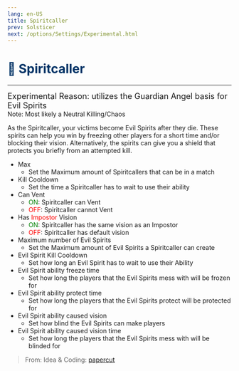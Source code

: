 ```yaml
---
lang: en-US
title: Spiritcaller
prev: Solsticer
next: /options/Settings/Experimental.html
---
```


# <font color=#003366>👻 <b>Spiritcaller</b></font> <Badge text="Neutral" type="tip" vertical="middle"/>
---
<font size=4em>Experimental Reason: utilizes the Guardian Angel basis for Evil Spirits</font><br>
Note: Most likely a Neutral Killing/Chaos

As the Spiritcaller, your victims become Evil Spirits after they die. These spirits can help you win by freezing other players for a short time and/or blocking their vision. Alternatively, the spirits can give you a shield that protects you briefly from an attempted kill.
* Max
  * Set the Maximum amount of Spiritcallers that can be in a match
* Kill Cooldown
  * Set the time a Spiritcaller has to wait to use their ability
* Can Vent
  * <font color=green>ON</font>: Spiritcaller can Vent
  * <font color=red>OFF</font>: Spiritcaller cannot Vent
* Has <font color=red>Impostor</font> Vision
  * <font color=green>ON</font>: Spiritcaller has the same vision as an Impostor
  * <font color=red>OFF</font>: Spiritcaller has default vision
* Maximum number of Evil Spirits
  * Set the Maximum amount of Evil Spirits a Spiritcaller can create
* Evil Spirit Kill Cooldown
  * Set how long an Evil Spirit has to wait to use their Ability
* Evil Spirit ability freeze time
  * Set how long the players that the Evil Spirits mess with will be frozen for
* Evil Spirit ability protect time
  * Set how long the players that the Evil Spirits protect will be protected for
* Evil Spirit ability caused vision
  * Set how blind the Evil Spirits can make players
* Evil Spirit ability caused vision time
  * Set how long the players that the Evil Spirits mess with will be blinded for

> From: Idea & Coding: [papercut](https://github.com/lars-wu)
